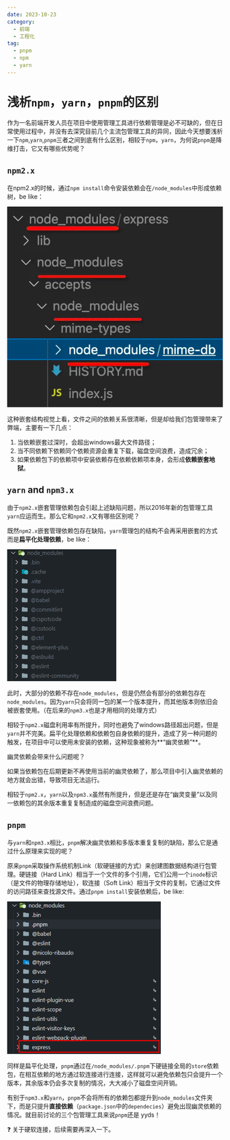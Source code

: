 ```yaml
---
date: 2023-10-23
category:
  - 前端
  - 工程化
tag: 
  - pnpm
  - npm
  - yarn
---
```


# 浅析`npm`，`yarn`，`pnpm`的区别

作为一名前端开发人员在项目中使用管理工具进行依赖管理是必不可缺的，但在日常使用过程中，并没有去深究目前几个主流包管理工具的异同，因此今天想要浅析一下`npm`,`yarn`,`pnpm`三者之间到底有什么区别，相较于`npm`，`yarn`，为何说`pnpm`是降维打击，它又有哪些优势呢？

## `npm2.x`

在npm2.x的时候，通过`npm install`命令安装依赖会在`/node_modules`中形成依赖树，be like：

![image-20231023105750611](https://raw.githubusercontent.com/ronlu77/pichost/main/image-20231023105750611.png)

这种嵌套结构视觉上看，文件之间的依赖关系很清晰，但是却给我们包管理带来了弊端，主要有一下几点：

1. 当依赖嵌套过深时，会超出windows最大文件路径；
2. 当不同依赖下依赖同个依赖资源会重复下载，磁盘空间浪费，造成冗余；
3. 如果依赖包下的依赖项中安装依赖存在依赖依赖项本身，会形成**依赖嵌套地狱**。

## `yarn` and `npm3.x`

由于`npm2.x`嵌套管理依赖包会引起上述缺陷问题，所以2016年新的包管理工具`yarn`应运而生。那么它和`npm2.x`又有哪些区别呢？

既然`npm2.x`嵌套管理依赖包存在缺陷，`yarn`管理包的结构不会再采用嵌套的方式而是**扁平化处理依赖**，be like：

![image-20231023111954723](https://raw.githubusercontent.com/ronlu77/pichost/main/image-20231023111954723.png)

此时，大部分的依赖不存在`node_modules`，但是仍然会有部分的依赖包存在`node_modules`。因为`yarn`只会将同一包的某一个版本提升，而其他版本则依旧会被嵌套使用。（在后来的`npm3.x`也是才用相同的处理方式）

相较于`npm2.x`磁盘利用率有所提升，同时也避免了windows路径超出问题，但是`yarn`并不完美。扁平化处理依赖和依赖包自身依赖的提升，造成了另一种问题的触发，在项目中可以使用未安装的依赖，这种现象被称为**“幽灵依赖”**。

幽灵依赖会带来什么问题呢？

如果当依赖包在后期更新不再使用当前的幽灵依赖了，那么项目中引入幽灵依赖的地方就会出错，导致项目无法运行。

相较于`npm2.x`，`yarn`以及`npm3.x`虽然有所提升，但是还是存在“幽灵变量”以及同一依赖包的其余版本重复复制造成的磁盘空间浪费问题。

## `pnpm`

与`yarn`和`npm3.x`相比，`pnpm`解决幽灵依赖和多版本重复复制的缺陷，那么它是通过什么原理来实现的呢？

原来`pnpm`采取操作系统机制Link（软硬链接的方式）来创建图数据结构进行包管理。硬链接（Hard Link）相当于一个文件的多个引用，它们公用一个`inode`标识（是文件的物理存储地址），软连接（Soft Link）相当于文件的复制，它通过文件的访问路径来查找源文件。通过`pnpm install`安装依赖后，be like:

![image-20231023144302911](https://raw.githubusercontent.com/ronlu77/pichost/main/image-20231023144302911.png)

同样是扁平化处理，`pnpm`通过在`/node_modules/.pnpm`下硬链接全局的`store`依赖包，在相互依赖的地方通过软连接进行连接，这样就可以避免依赖包只会提升一个版本，其余版本仍会多次复制的情况，大大减小了磁盘空间开销。

有别于`npm3.x`和`yarn`，`pnpm`不会将所有的依赖包都提升到`node_modules`文件夹下，而是只提升**直接依赖**（`package.json`中的`dependecies`）避免出现幽灵依赖的情况。就目前讨论的三个包管理工具来说`pnpm`还是 yyds！

:question: 关于硬软连接，后续需要再深入一下。
